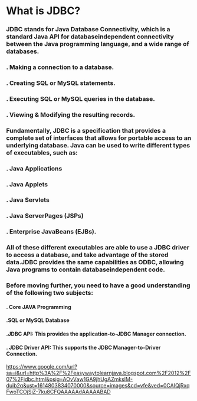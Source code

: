 # What is JDBC?
### JDBC stands for Java Database Connectivity, which is a standard Java API for databaseindependent connectivity between the Java programming language, and a wide range of databases.
### . Making a connection to a database.
### . Creating SQL or MySQL statements.
### . Executing SQL or MySQL queries in the database.
### . Viewing & Modifying the resulting records.
### Fundamentally, JDBC is a specification that provides a complete set of interfaces that allows for portable access to an underlying database. Java can be used to write different types of executables, such as:
### . Java Applications
### . Java Applets
### . Java Servlets
### . Java ServerPages (JSPs)
### . Enterprise JavaBeans (EJBs).
### All of these different executables are able to use a JDBC driver to access a database, and take advantage of the stored data.JDBC provides the same capabilities as ODBC, allowing Java programs to contain databaseindependent code.
### Before moving further, you need to have a good understanding of the following two subjects:
#### . Core JAVA Programming
#### .SQL or MySQL Database
#### .JDBC API: This provides the application-to-JDBC Manager connection.
#### . JDBC Driver API: This supports the JDBC Manager-to-Driver Connection.
https://www.google.com/url?sa=i&url=http%3A%2F%2Feasywaytolearnjava.blogspot.com%2F2012%2F07%2Fjdbc.html&psig=AOvVaw1GA9jhUgAZmksIM-duib2q&ust=1614803834070000&source=images&cd=vfe&ved=0CAIQjRxqFwoTCOjSjZ-7ku8CFQAAAAAdAAAAABAD












